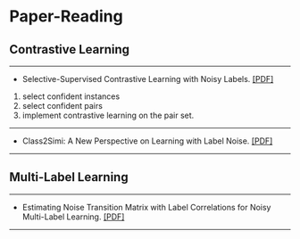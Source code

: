 # Paper-Reading

## Contrastive Learning
***
+ Selective-Supervised Contrastive Learning with Noisy Labels. [\[PDF\]](https://arxiv.org/pdf/2203.04181.pdf)
1. select confident instances 
2. select confident pairs 
3. implement contrastive learning on the pair set.
***
+ Class2Simi: A New Perspective on Learning with Label Noise. [\[PDF\]](https://arxiv.org/pdf/2006.07831.pdf)
***
## Multi-Label Learning
***
+ Estimating Noise Transition Matrix with Label Correlations for Noisy Multi-Label Learning. [\[PDF\]](https://openreview.net/pdf?id=GwXrGy_vc8m)
***
